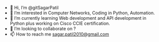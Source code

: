 - 👋 Hi, I’m @gitSagarPatil
- 👀 I’m interested in Computer Networks, Coding in Python, Automation.
- 🌱 I’m currently learning Web development and API development in Python plus working on Cisco CCIE certification.
- 💞️ I’m looking to collaborate on ?
- 📫 How to reach me sagar.patil2010@gmail.com

<!---
gitSagarPatil/gitSagarPatil is a ✨ special ✨ repository because its `README.md` (this file) appears on your GitHub profile.
You can click the Preview link to take a look at your changes.
--->
